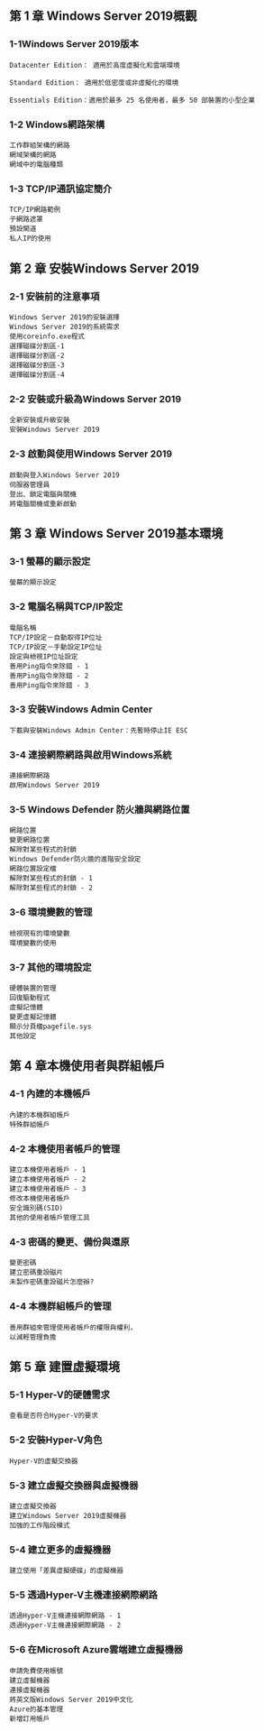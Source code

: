 ## 第 1 章 Windows Server 2019概觀

### 1-1Windows Server 2019版本
```
Datacenter Edition： 適用於高度虛擬化和雲端環境​

Standard Edition： 適用於低密度或非虛擬化的環境​

Essentials Edition：適用於最多 25 名使用者，最多 50 部裝置的小型企業​
```
### 1-2 Windows網路架構
```
工作群組架構的網路
網域架構的網路
網域中的電腦種類
```
### 1-3  TCP/IP通訊協定簡介
```
TCP/IP網路範例
子網路遮罩
預設閘道
私人IP的使用
```
## 第 2 章 安裝Windows Server 2019​

### 2-1 安裝前的注意事項
```
Windows Server 2019的安裝選擇​
Windows Server 2019的系統需求​
使用coreinfo.exe程式​
選擇磁碟分割區-1​
選擇磁碟分割區-2​
選擇磁碟分割區-3
選擇磁碟分割區-4
```
### 2-2 安裝或升級為Windows Server 2019​
```
全新安裝或升級安裝​
安裝Windows Server 2019​

```
### 2-3 啟動與使用Windows Server 2019 ​
```
啟動與登入Windows Server 2019​
伺服器管理員​
登出、鎖定電腦與關機​
將電腦關機或重新啟動​
```
## 第 3 章 ​Windows Server 2019​基本環境​

### 3-1  螢幕的顯示設定​
```
螢幕的顯示設定​
```
### 3-2  電腦名稱與TCP/IP設定​
```
電腦名稱
TCP/IP設定－自動取得IP位址​
TCP/IP設定－手動設定IP位址​
設定與檢視IP位址設定​
善用Ping指令來除錯 - 1​
善用Ping指令來除錯 - 2
善用Ping指令來除錯 - 3
```
### 3-3 安裝Windows Admin Center​
```
下載與安裝Windows Admin Center：先暫時停止IE ESC​
```
### 3-4  連接網際網路與啟用Windows系統​
```
連接網際網路
啟用Windows Server 2019​
```
### 3-5  Windows Defender 防火牆與網路位置​
```
網路位置​
變更網路位置​
解除對某些程式的封鎖​
Windows Defender防火牆的進階安全設定​
網路位置設定檔​
解除對某些程式的封鎖 - 1​
解除對某些程式的封鎖 - 2
```
### 3-6 環境變數的管理​
```
檢視現有的環境變數​
環境變數的使用​
```
### 3-7  其他的環境設定​
```
硬體裝置的管理 ​
回復驅動程式​
虛擬記憶體​
變更虛擬記憶體​
顯示分頁檔pagefile.sys​
其他設定​
```
## 第 4 章​本機使用者與群組帳戶

### 4-1 內建的本機帳戶​
```
內建的本機群組帳戶​
特殊群組帳戶​
```
### 4-2 本機使用者帳戶的管理​
```
建立本機使用者帳戶 - 1​
建立本機使用者帳戶 - 2
建立本機使用者帳戶 - 3
修改本機使用者帳戶​
安全識別碼(SID)​
其他的使用者帳戶管理工具​
```
### 4-3 密碼的變更、備份與還原​
```
變更密碼​
建立密碼重設磁片​
未製作密碼重設磁片怎麼辦?​
```
### 4-4 本機群組帳戶的管理​
```
善用群組來管理使用者帳戶的權限與權利，​
以減輕管理負擔
```
## 第 5 章 建置虛擬環境​

### 5-1 Hyper-V的硬體需求​
```
查看是否符合Hyper-V的要求​
```
### 5-2 安裝Hyper-V角色​
```
Hyper-V的虛擬交換器​
```
### 5-3 建立虛擬交換器與虛擬機器​
```
建立虛擬交換器
建立Windows Server 2019虛擬機器​
加強的工作階段模式​
```
### 5-4 建立更多的虛擬機器​
```
建立使用「差異虛擬硬碟」的虛擬機器 ​
```
### 5-5  透過Hyper-V主機連接網際網路​
```
透過Hyper-V主機連接網際網路 - 1​
透過Hyper-V主機連接網際網路 - 2
```
### 5-6 在Microsoft Azure雲端建立虛擬機器​
```
申請免費使用帳號​
建立虛擬機器​
連接虛擬機器​
將英文版Windows Server 2019中文化​
Azure的基本管理​
新增訂用帳戶​
```
